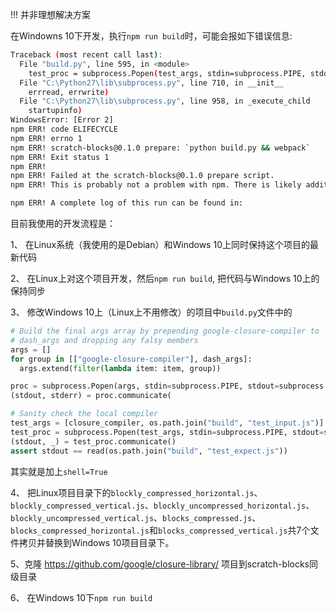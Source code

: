 !!! 并非理想解决方案

在Windowns 10下开发，执行`npm run build`时，可能会报如下错误信息:

``` bash
Traceback (most recent call last):
  File "build.py", line 595, in <module>
    test_proc = subprocess.Popen(test_args, stdin=subprocess.PIPE, stdout=subprocess.PIPE)
  File "C:\Python27\lib\subprocess.py", line 710, in __init__
    errread, errwrite)
  File "C:\Python27\lib\subprocess.py", line 958, in _execute_child
    startupinfo)
WindowsError: [Error 2]
npm ERR! code ELIFECYCLE
npm ERR! errno 1
npm ERR! scratch-blocks@0.1.0 prepare: `python build.py && webpack`
npm ERR! Exit status 1
npm ERR!
npm ERR! Failed at the scratch-blocks@0.1.0 prepare script.
npm ERR! This is probably not a problem with npm. There is likely additional logging output above.

npm ERR! A complete log of this run can be found in:
```

目前我使用的开发流程是：

1、 在Linux系统（我使用的是Debian）和Windows 10上同时保持这个项目的最新代码

2、 在Linux上对这个项目开发，然后`npm run build`, 把代码与Windows 10上的保持同步

3、 修改Windows 10上（Linux上不用修改）的项目中`build.py`文件中的

``` python
# Build the final args array by prepending google-closure-compiler to
# dash_args and dropping any falsy members
args = []
for group in [["google-closure-compiler"], dash_args]:
  args.extend(filter(lambda item: item, group))

proc = subprocess.Popen(args, stdin=subprocess.PIPE, stdout=subprocess.PIPE, shell=True)
(stdout, stderr) = proc.communicate(

# Sanity check the local compiler
test_args = [closure_compiler, os.path.join("build", "test_input.js")]
test_proc = subprocess.Popen(test_args, stdin=subprocess.PIPE, stdout=subprocess.PIPE, shell=True)
(stdout, _) = test_proc.communicate()
assert stdout == read(os.path.join("build", "test_expect.js"))
```

其实就是加上`shell=True`

4、 把Linux项目目录下的`blockly_compressed_horizontal.js`、`blockly_compressed_vertical.js`、`blockly_uncompressed_horizontal.js`、`blockly_uncompressed_vertical.js`、`blocks_compressed.js`、`blocks_compressed_horizontal.js`和`blocks_compressed_vertical.js`共7个文件拷贝并替换到Windows 10项目目录下。

5、克隆 https://github.com/google/closure-library/ 项目到scratch-blocks同级目录

6、 在Windows 10下`npm run build`
